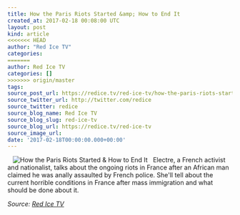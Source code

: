 ```yaml
---
title: How the Paris Riots Started &amp; How to End It
created_at: 2017-02-18 00:08:00 UTC
layout: post
kind: article
<<<<<<< HEAD
author: "Red Ice TV"
categories: 
=======
author: Red Ice TV
categories: []
>>>>>>> origin/master
tags: 
source_post_url: https://redice.tv/red-ice-tv/how-the-paris-riots-started-and-how-to-end-it
source_twitter_url: http://twitter.com/redice
source_twitter: redice
source_blog_name: Red Ice TV
source_blog_slug: red-ice-tv
source_blog_url: https://redice.tv/red-ice-tv
source_image_url: 
date: '2017-02-18T00:00:00.000+00:00'
---
```

<img align="left" hspace="12" alt="How the Paris Riots Started &amp; How to End It" src="https://rdice.net/a/c/t/17/RITV-How-Paris-Riots-Started-and-How-to-End-It.9cd7b47f.jpg"> Electre, a French activist and nationalist, talks about the ongoing riots in France after an African man claimed he was anally assaulted by French police. She'll tell about the current horrible conditions in France after mass immigration and what should be done about it.<div class="">
    <i>Source: <a href="https://redice.tv/red-ice-tv">Red Ice TV</a></i>
</div>
